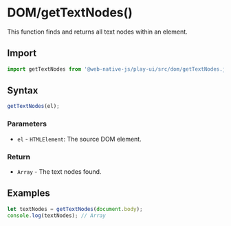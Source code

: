 # DOM/getTextNodes\(\)

This function finds and returns all text nodes within an element.

## Import

```javascript
import getTextNodes from '@web-native-js/play-ui/src/dom/getTextNodes.js';
```

## Syntax

```javascript
getTextNodes(el);
```

### Parameters

* `el` - `HTMLElement`: The source DOM element.

### Return

* `Array` - The text nodes found.

## Examples

```javascript
let textNodes = getTextNodes(document.body);
console.log(textNodes); // Array
```

